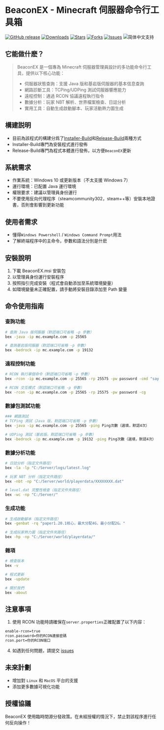 # BeaconEX - Minecraft 伺服器命令行工具箱

[![GitHub release](https://img.shields.io/github/v/release/GongSunFangYun/BeaconEX?style=flat-square)]()
[![Downloads](https://img.shields.io/github/downloads/GongSunFangYun/BeaconEX/total?style=flat-square)]()
[![Stars](https://img.shields.io/github/stars/GongSunFangYun/BeaconEX?style=flat-square)]()
[![Forks](https://img.shields.io/github/forks/GongSunFangYun/BeaconEX?style=flat-square)]()
[![Issues](https://img.shields.io/github/issues/GongSunFangYun/BeaconEX?style=flat-square)]()
![简体中文支持](https://img.shields.io/badge/简体中文-支持-ff8c00?style=flat-square&labelColor=ff8c00&color=ffd700)

## 它能做什麽？

>BeaconEX 是一個專為 Minecraft 伺服器管理員設計的多功能命令行工具，提供以下核心功能：
>- 伺服器狀態查詢：支援 Java 版和基岩版伺服器的基本信息查詢
>- 網路診斷工具：TCPing/UDPing 測試伺服器響應能力
>- 遠程控制：通過 RCON 協議遠程執行指令
>- 數據分析：玩家 NBT 解析、世界檔案檢查、日誌分析
>- 實用工具：自動生成啟動腳本、玩家活動熱力圖生成

## 構建説明

- 目前為該程式的構建分爲了[Installer-Build](https://github.com/FanYaRou/BeaconEX/releases/tag/INSTALLER-BUILD)和[Release-Build](https://github.com/FanYaRou/BeaconEX/releases)兩種方式
- Installer-Build專門為安裝程式進行發佈
- Release-Build專門為程式本體進行發佈，以方便```BeaconEX```更新

## 系統需求

- 作業系統：Windows 10 或更新版本（不太支援 Windows 7）
- 運行環境：已配置 Java 運行環境
- 權限要求：建議以管理員身份運行
- 不要使用反向代理程序（steamcommunity302，steam++等）安裝本地證書，否則會影響到更新功能

## 使用者需求
- 懂得```Windows Powershell``` / ```Windows Command Prompt```用法
- 了解終端程序中的主命令，參數和語法分別是什麽

## 安裝說明

1. 下載 BeaconEX.msi 安裝包
2. 以管理員身份運行安裝程序
3. 按照指引完成安裝（程式會自動添加至系統環境變量）
4. 如環境變量未正確配置，請手動將安裝目錄添加至 Path 變量

## 命令使用指南
### 查詢功能
```bash
# 查詢 Java 版伺服器（默認端口可省略 -p 參數）
bex -java -ip mc.example.com -p 25565
```
```bash
# 查詢基岩版伺服器（默認端口可省略 -p 參數）
bex -bedrock -ip mc.example.com -p 19132
```
### 遠程控制功能
```bash
# RCON 執行單個命令（默認端口可省略 -p 參數）
bex -rcon -ip mc.example.com -p 25565 -rp 25575 -pw password -cmd "say Hello"
```
```bash
# RCON 交互模式（默認端口可省略 -p 參數）
bex -rcon -ip mc.example.com -p 25565 -rp 25575 -pw password -cg
```
### 數據包測試功能
```bash
### 網路測試
# TCPing 測試（Java 版，默認端口可省略 -p 參數）
bex -java -ip mc.example.com -p 25565 -ping Ping次數（選填，默認4次）
```
```bash
# UDPing 測試（基岩版，默認端口可省略 -p 參數）
bex -bedrock -ip mc.example.com -p 19132 -ping Ping次數（選填，默認4次）
```
### 數據分析功能
```bash
# 日誌分析（指定文件路徑）
bex -la -lp "C:/Server/logs/latest.log"
```
```bash
# 玩家 NBT 分析（指定文件路徑）
bex -nbt -np "C:/Server/world/playerdata/XXXXXXXX.dat"
```
```bash
# level.dat 完整性檢查（指定文件夾路徑）
bex -wc -np "C:/Server/"
```
### 生成功能
```bash
# 生成啟動腳本（指定文件路徑）
bex -genbat -rq "paper1.20.1核心，最大分配4G，最小分配2G。"
```
```bash
# 生成玩家熱力圖（指定文件夾路徑）
bex -hp -np "C:/Server/world/playerdata/"
```
### 雜項
```bash
# 檢查版本
bex -v
```
```bash
# 程式更新
bex -update
```
```bash
# 關於我們
bex -about
```
## 注意事項

1. 使用 RCON 功能時請確保在```server.properties```正確配置了以下内容：
```bash
enable-rcon=true
rcon.password=你的RCON連接密碼
rcon.port=你的RCON端口
```
4. 如遇到任何問題，請提交 [issues](https://github.com/FanYaRou/BeaconEX/issues/new)

## 未來計劃

- 增加對 ```Linux``` 和 ```MacOS``` 平台的支援
- 添加更多數據可視化功能

## 授權協議

BeaconEX 使用臨時閉源分發政策。在未經授權的情況下，禁止對該程序進行任何反向操作！
